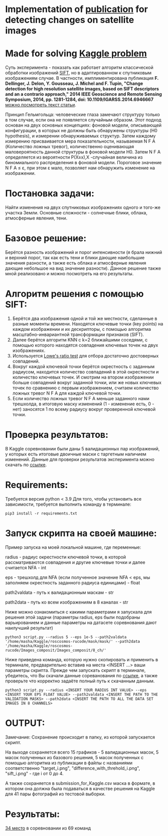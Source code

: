 # Implementation of [publication](https://ieeexplore.ieee.org/document/6946667) for detecting changes on satellite images

# Made for solving [Kaggle problem](https://www.kaggle.com/c/roscosmos-rucode/overview)

Суть эксперимента - показать как работает алгоритм классической обработки изображений [SIFT](https://ru.wikipedia.org/wiki/%D0%9C%D0%B0%D1%81%D1%88%D1%82%D0%B0%D0%B1%D0%BD%D0%BE-%D0%B8%D0%BD%D0%B2%D0%B0%D1%80%D0%B8%D0%B0%D0%BD%D1%82%D0%BD%D0%B0%D1%8F_%D1%82%D1%80%D0%B0%D0%BD%D1%81%D1%84%D0%BE%D1%80%D0%BC%D0%B0%D1%86%D0%B8%D1%8F_%D0%BF%D1%80%D0%B8%D0%B7%D0%BD%D0%B0%D0%BA%D0%BE%D0%B2), но в адаптированном к спутниковым изображениям случае. В частности, имплиментирована публикация **F. Dellinger, J. Delon, Y. Gousseau, J. Michel and F. Tupin, "Change detection for high resolution satellite images, based on SIFT descriptors and an a contrario approach," 2014 IEEE Geoscience and Remote Sensing Symposium, 2014, pp. 1281-1284, doi: 10.1109/IGARSS.2014.6946667** [можно посмотреть текст статьи](https://hal.archives-ouvertes.fr/hal-01059366/document). 

Принцип Гельмгольца: человеческие глаза замечают структуру только в том случае, если она не появляется случайным образом. Этот подход основан на двух основных концепциях: фоновой модели, описывающей конфигурации, в которых не должны быть обнаружены структуры (H0 hypothesis), и измерении обнаруживаемых структур. Затем каждому измерению присваивается мера показательности, называемая N F A (Количество ложных тревог), количественно оценивающая маловероятность данной структуры в фоновой модели H0. Затем N F A определяется из вероятности P(X≥x),X -случайная величина из биномиального распределения в фоновой модели. Пороговое значение N F A ≤ ε, при этом ε мало, позволяет нам обнаружить изменение на изображении.

# **Постановка задачи**:

Найти изменения на двух спутниковых изображениях одного и того-же участка Земли. Основные сложности - солнечные блики, облака, атмосферные явления, тени. 

# **Базовое решение**:

Берётся разность изображений и порог интенсивности (я брала нижний и верхний порог, так как есть тени и блики дающие наибольшие значения разности, а также есть облака и атмосферные явления дающие небольшое на вид значение разности). Данное решение также мной реализовано и можно посмотреть на его результаты.

# **Алгоритм решения с помощью SIFT**:

1. Берётся два изображения одной и той же местности, сделанные в разные моменты времени. Находятся ключевые точки (key points) на каждом изображении и их дескрипторы, с помощью алгоритма масштабно-инвариантной трансформации признаков (SIFT).
2. Далее берётся алгоритм KNN с k=2 ближайшими соседями, с помощью которого находятся совпадения ключевых точек на двух изображениях.
3. Используется [Lowe's ratio test](https://stackoverflow.com/questions/51197091/how-does-the-lowes-ratio-test-work) для отбора достаточно достоверных совпадений.
4. Вокруг каждой ключевой точки берётся окрестность с заданным радиусом, находится количество совпадений в этой окрестности и количество ключевых точек. И смотрим на втором изображении больше совпадений вокруг заданной точки, или же новых ключевых точек по сравнению с первым  изображением, считаем количество ложных тревог N F A для каждой ключевой точки.
5. Если количество ложных тревог N F A меньше заданного нами трешхолда, в итоговую маску изменений (1 - изменение есть, 0 - нет) заносятся 1 по всему радиусу вокруг проверенной ключевой точки.

# **Проверка результатов**:

В Kaggle соревновании были даны 5 валидационных пар изображений, у которых есть итоговые двоичные маски с таргетным наличием изменений. Данные для проверки результатов эксперимента можно скачать по [ссылке](https://www.kaggle.com/c/roscosmos-rucode/data).

# Requirements:

Требуется версия python < 3.9
Для того, чтобы установить все зависимости, требуется выполнить команду в терминале:

``` pip3 install -r requirements.txt ```

# Запуск скрипта на своей машине:

Пример запуска на моей локальной машине, где переменные:

radius - радиус окрестности ключевой точки, в которой рассматриваются совпадения и другие ключевые точки и далее считается NFA - int

eps - трешхолд для NFA (если полученное значение NFA < eps, мы заполняем окрестность заданного радиуса единицами) - float

path2valdata - путь к валидационным маскам - str

path2data - путь ко всем изображениям в 8 каналах - str

Ниже можно ознакомиться с какими параметрами я запускала для решения этой задачи (параметры radius, eps были подобраны варьированием и данные параметры на датасете соревнования дают наилучший результат)

``` python3 script.py --radius 5 --eps 1e-5 --path2valdata '/home/masha/Kaggle/roscosmos-rucode/mask/mask/' --path2data '/home/masha/Kaggle/roscosmos-rucode/Images_composit/Images_composit/8_ch/' ```

Ниже приведена команда, которую нужно скопировать и применить в терминале, предварительно вставив на места <INSERT ...> ваши параметры скрипта. Прежде чем запускать скрипт в терминале, убедитесь, что Вы скачали данные сореванования по [ссылке](https://www.kaggle.com/c/roscosmos-rucode/data), а также проверьте что корректно задаёте полный путь к скачанным данным.

``` python3 script.py --radius <INSERT YOUR RADIUS INT VALUE> --eps <INSERT YOUR EPS FLOAT VALUE> --path2valdata <INSERT THE PATH TO THE VALIDATION MASKS> --path2data <INSERT THE PATH TO ALL THE DATA SET IMAGES IN 8 CHANNELS> ```

# OUTPUT:

Замечание: Сохранение происходит в папку, из которой запускается скрипт.

На выходе сохраняется всего 15 графиков - 5 валидационных масок, 5 масок полученных из базового решения, 5 масок полученных с помощью алгоритма из публикации в файлы с названиями соответственно "target_i.png", "difference_with_threhold_i.png", "sift_i.png" - где i от 0 до 4.

А также сохраняется в submission_for_Kaggle.csv маска в формате, в котором она должна была подаваться в качестве решения на Kaggle для 41 пары фотографий из тестовой выборки.

# Результаты:

[34 место](https://www.kaggle.com/c/roscosmos-rucode/leaderboard) в соревновании из 69 команд
